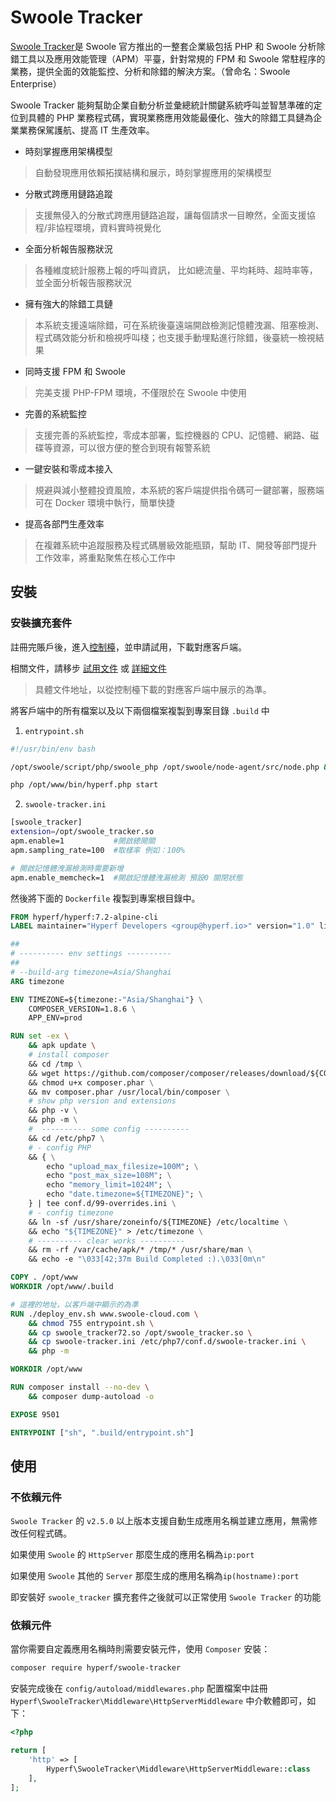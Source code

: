 # Swoole Tracker

[Swoole Tracker](https://www.swoole-cloud.com/tracker.html)是 Swoole 官方推出的一整套企業級包括 PHP 和  Swoole 分析除錯工具以及應用效能管理（APM）平臺，針對常規的 FPM 和 Swoole 常駐程序的業務，提供全面的效能監控、分析和除錯的解決方案。（曾命名：Swoole Enterprise）

Swoole Tracker 能夠幫助企業自動分析並彙總統計關鍵系統呼叫並智慧準確的定位到具體的 PHP 業務程式碼，實現業務應用效能最優化、強大的除錯工具鏈為企業業務保駕護航、提高 IT 生產效率。

- 時刻掌握應用架構模型
> 自動發現應用依賴拓撲結構和展示，時刻掌握應用的架構模型

- 分散式跨應用鏈路追蹤
> 支援無侵入的分散式跨應用鏈路追蹤，讓每個請求一目瞭然，全面支援協程/非協程環境，資料實時視覺化

- 全面分析報告服務狀況
> 各種維度統計服務上報的呼叫資訊， 比如總流量、平均耗時、超時率等，並全面分析報告服務狀況

- 擁有強大的除錯工具鏈
> 本系統支援遠端除錯，可在系統後臺遠端開啟檢測記憶體洩漏、阻塞檢測、程式碼效能分析和檢視呼叫棧；也支援手動埋點進行除錯，後臺統一檢視結果

- 同時支援 FPM 和 Swoole
> 完美支援 PHP-FPM 環境，不僅限於在 Swoole 中使用

- 完善的系統監控
> 支援完善的系統監控，零成本部署，監控機器的 CPU、記憶體、網路、磁碟等資源，可以很方便的整合到現有報警系統

- 一鍵安裝和零成本接入
> 規避與減小整體投資風險，本系統的客戶端提供指令碼可一鍵部署，服務端可在 Docker 環境中執行，簡單快捷

- 提高各部門生產效率
> 在複雜系統中追蹤服務及程式碼層級效能瓶頸，幫助 IT、開發等部門提升工作效率，將重點聚焦在核心工作中

## 安裝

### 安裝擴充套件

註冊完賬戶後，進入[控制檯](https://www.swoole-cloud.com/dashboard/catdemo/)，並申請試用，下載對應客戶端。

相關文件，請移步 [試用文件](https://www.kancloud.cn/swoole-inc/ee-base-wiki/1214079) 或 [詳細文件](https://www.kancloud.cn/swoole-inc/ee-help-wiki/1213080) 

> 具體文件地址，以從控制檯下載的對應客戶端中展示的為準。

將客戶端中的所有檔案以及以下兩個檔案複製到專案目錄 `.build` 中

1. `entrypoint.sh`

```bash
#!/usr/bin/env bash

/opt/swoole/script/php/swoole_php /opt/swoole/node-agent/src/node.php &

php /opt/www/bin/hyperf.php start

```

2. `swoole-tracker.ini`

```bash
[swoole_tracker]
extension=/opt/swoole_tracker.so
apm.enable=1           #開啟總開關
apm.sampling_rate=100  #取樣率 例如：100%

# 開啟記憶體洩漏檢測時需要新增
apm.enable_memcheck=1  #開啟記憶體洩漏檢測 預設0 關閉狀態
```

然後將下面的 `Dockerfile` 複製到專案根目錄中。

```dockerfile
FROM hyperf/hyperf:7.2-alpine-cli
LABEL maintainer="Hyperf Developers <group@hyperf.io>" version="1.0" license="MIT"

##
# ---------- env settings ----------
##
# --build-arg timezone=Asia/Shanghai
ARG timezone

ENV TIMEZONE=${timezone:-"Asia/Shanghai"} \
    COMPOSER_VERSION=1.8.6 \
    APP_ENV=prod

RUN set -ex \
    && apk update \
    # install composer
    && cd /tmp \
    && wget https://github.com/composer/composer/releases/download/${COMPOSER_VERSION}/composer.phar \
    && chmod u+x composer.phar \
    && mv composer.phar /usr/local/bin/composer \
    # show php version and extensions
    && php -v \
    && php -m \
    #  ---------- some config ----------
    && cd /etc/php7 \
    # - config PHP
    && { \
        echo "upload_max_filesize=100M"; \
        echo "post_max_size=108M"; \
        echo "memory_limit=1024M"; \
        echo "date.timezone=${TIMEZONE}"; \
    } | tee conf.d/99-overrides.ini \
    # - config timezone
    && ln -sf /usr/share/zoneinfo/${TIMEZONE} /etc/localtime \
    && echo "${TIMEZONE}" > /etc/timezone \
    # ---------- clear works ----------
    && rm -rf /var/cache/apk/* /tmp/* /usr/share/man \
    && echo -e "\033[42;37m Build Completed :).\033[0m\n"

COPY . /opt/www
WORKDIR /opt/www/.build

# 這裡的地址，以客戶端中顯示的為準
RUN ./deploy_env.sh www.swoole-cloud.com \
    && chmod 755 entrypoint.sh \
    && cp swoole_tracker72.so /opt/swoole_tracker.so \
    && cp swoole-tracker.ini /etc/php7/conf.d/swoole-tracker.ini \
    && php -m

WORKDIR /opt/www

RUN composer install --no-dev \
    && composer dump-autoload -o

EXPOSE 9501

ENTRYPOINT ["sh", ".build/entrypoint.sh"]
```

## 使用

### 不依賴元件

`Swoole Tracker` 的 `v2.5.0` 以上版本支援自動生成應用名稱並建立應用，無需修改任何程式碼。

如果使用 `Swoole` 的 `HttpServer` 那麼生成的應用名稱為`ip:port`

如果使用 `Swoole` 其他的 `Server` 那麼生成的應用名稱為`ip(hostname):port`

即安裝好 `swoole_tracker` 擴充套件之後就可以正常使用 `Swoole Tracker` 的功能

### 依賴元件

當你需要自定義應用名稱時則需要安裝元件，使用 `Composer` 安裝：

```bash
composer require hyperf/swoole-tracker
```

安裝完成後在 `config/autoload/middlewares.php` 配置檔案中註冊 `Hyperf\SwooleTracker\Middleware\HttpServerMiddleware` 中介軟體即可，如下：

```php
<?php

return [
    'http' => [
        Hyperf\SwooleTracker\Middleware\HttpServerMiddleware::class
    ],
];
```
